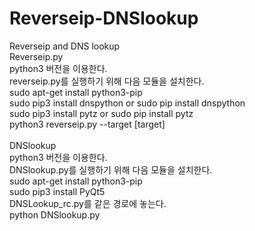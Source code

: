 # Reverseip-DNSlookup
Reverseip and DNS lookup
<br>
Reverseip.py<br>
python3 버전을 이용한다.<br>
reverseip.py를 실행하기 위해 다음 모듈을 설치한다.<br>
sudo apt-get install python3-pip<br>
sudo pip3 install dnspython or sudo pip install dnspython<br>
sudo pip3 install pytz or sudo pip install pytz<br>
python3 reverseip.py --target [target]<br>
<br>
DNSlookup<br>
python3 버전을 이용한다.<br>
DNSlookup.py를 실행하기 위해 다음 모듈을 설치한다.<br>
sudo apt-get install python3-pip<br>
sudo pip3 install PyQt5<br>
DNSLookup_rc.py를 같은 경로에 놓는다.<br>
python DNSlookup.py<br>
